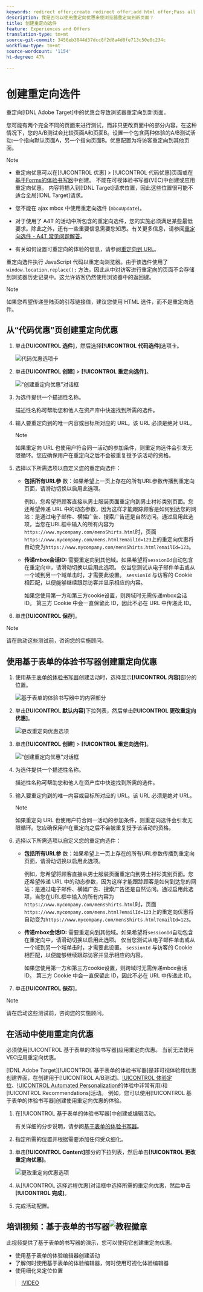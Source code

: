 ```yaml
---
keywords: redirect offer;create redirect offer;add html offer;Pass all URL parameters in redirect;Pass mboxSessionId in redirect (only needed when the redirect is going to a different domain)
description: 我是否可以使用重定向优惠来使浏览器重定向到新页面？
title: 创建重定向选件
feature: Experiences and Offers
translation-type: tm+mt
source-git-commit: 3456eb3844d37dcc8f2d8a4d0fe713c50e0c234c
workflow-type: tm+mt
source-wordcount: '1154'
ht-degree: 47%

---
```



# 创建重定向选件

重定向[!DNL Adobe Target]中的优惠会导致浏览器重定向到新页面。

您可能有两个完全不同的页面来进行测试，而非只更改页面中的部分内容。在这种情况下，您的A/B测试会比较页面A和页面B。设置一个包含两种体验的A/B测试活动:一个指向默认页面A，另一个指向页面B。优惠配置为将访客重定向到其他页面。

>[!NOTE]
>
> * 重定向优惠可以在[!UICONTROL 优惠] > [!UICONTROL 代码优惠]页面或在[基于Forms的体验书写器](/help/c-experiences/form-experience-composer.md)中创建。 不能在可视体验书写器(VEC)中创建或应用重定向优惠。 内容将插入到[!DNL Target]请求位置，因此这些位置很可能不适合全局[!DNL Target]请求。
   >
   >
* 您不能在 ajax mbox 中使用重定向选件 (`mboxUpdate`)。
   >
   >
* 对于使用了 A4T 的活动中所包含的重定向选件，您的实施必须满足某些最低要求。除此之外，还有一些重要信息需要您知悉。有关更多信息，请参阅[重定向选件 - A4T 常见问题解答](/help/c-integrating-target-with-mac/a4t/r-a4t-faq/a4t-faq-redirect-offers.md#concept_21BF213F10E1414A9DCD4A98AF207905)。
   >
   >
* 有关如何设置可重定向的体验的信息，请参阅[重定向到 URL](/help/c-experiences/c-visual-experience-composer/redirect-offer.md#task_9578678D42784F5EB9638F8AC8C911FA)。


重定向选件执行 JavaScript 代码以重定向浏览器。由于该选件使用了 `window.location.replace();` 方法，因此从中对访客进行重定向的页面不会存储到浏览器历史记录中。这允许访客仍然使用浏览器中的返回键。

>[!NOTE]
>
>如果您希望传递登陆页的引荐链接值，建议您使用 HTML 选件，而不是重定向选件。

## 从“代码优惠”页创建重定向优惠

1. 单击&#x200B;**[!UICONTROL 选件]**，然后选择&#x200B;**[!UICONTROL 代码选件]**&#x200B;选项卡。

   ![代码优惠选项卡](/help/c-experiences/c-manage-content/assets/offers-code-offers.png)

1. 单击&#x200B;**[!UICONTROL 创建]** > **[!UICONTROL 重定向选件]**。

   ![“创建重定向优惠”对话框](/help/c-experiences/c-manage-content/assets/create-redirect-offer.png)

1. 为选件提供一个描述性名称。

   描述性名称可帮助您和他人在资产库中快速找到所需的选件。

1. 输入要重定向到的唯一内容或目标所对应的 URL。该 URL 必须是绝对 URL。

   >[!NOTE]
   >
   >如果重定向 URL 也使用户符合同一活动的参加条件，则重定向选件会引发无限循环。您应确保用户在重定向之后不会被重复授予该活动的资格。

1. 选择以下所需选项以自定义您的重定向选件：

   * **包括所有URL参** 数：如果希望上一页上存在的所有URL参数传播到重定向页面，请滑动切换以启用此选项。

      例如，您希望将顾客直接从男士服装页面重定向到男士衬衫类别页面。您还希望传递 URL 中的动态参数，因为这样才能跟踪顾客是如何到达您的网站：是通过电子邮件、横幅广告、搜索广告还是自然访问。通过启用此选项，当您在URL框中输入的所有内容为`https://www.mycompany.com/mensShirts.html`时，页面`https://www.mycompany.com/mens.html?emailId=123`上的重定向优惠将自动变为`https://www.mycompany.com/mensShirts.html?emailId=123`。

   * **传递mbox会话ID:** 需要重定向到其他域。如果希望将`sessionId`自动包含在重定向中，请滑动切换以启用此选项。 仅当您测试从电子邮件单击或从一个域到另一个域单击时，才需要此设置。 `sessionId` 与访客的 Cookie 相匹配，以便能够继续跟踪访客并显示相应的内容。

      如果您使用第一方和第三方cookie设置，则跨域时无需传递mbox会话ID。 第三方 Cookie 中会一直保留此 ID，因此不必在 URL 中传递此 ID。

1. 单击&#x200B;**[!UICONTROL 保存]**。

>[!NOTE]
>
>请在启动这些测试前，咨询您的实施顾问。

## 使用基于表单的体验书写器创建重定向优惠

1. 使用[基于表单的体验书写器](/help/c-experiences/form-experience-composer.md)创建活动时，选择显示&#x200B;**[!UICONTROL 内容]**&#x200B;部分的位置。

   ![基于表单的体验书写器中的内容部分](/help/c-experiences/c-manage-content/assets/form-based-content.png)

1. 单击&#x200B;**[!UICONTROL 默认内容]**&#x200B;下拉列表，然后单击&#x200B;**[!UICONTROL 更改重定向优惠]**。

   ![更改重定向优惠选项](/help/c-experiences/c-manage-content/assets/change-redirect-offer-option.png)

1. 单击&#x200B;**[!UICONTROL 创建]** > **[!UICONTROL 重定向选件]**。

   ![“创建重定向优惠”对话框](/help/c-experiences/c-manage-content/assets/create-redirect-offer.png)

1. 为选件提供一个描述性名称。

   描述性名称可帮助您和他人在资产库中快速找到所需的选件。

1. 输入要重定向到的唯一内容或目标所对应的 URL。该 URL 必须是绝对 URL。

   >[!NOTE]
   >
   >如果重定向 URL 也使用户符合同一活动的参加条件，则重定向选件会引发无限循环。您应确保用户在重定向之后不会被重复授予该活动的资格。

1. 选择以下所需选项以自定义您的重定向选件：

   * **包括所有URL参** 数：如果希望上一页上存在的所有URL参数传播到重定向页面，请滑动切换以启用此选项。

      例如，您希望将顾客直接从男士服装页面重定向到男士衬衫类别页面。您还希望传递 URL 中的动态参数，因为这样才能跟踪顾客是如何到达您的网站：是通过电子邮件、横幅广告、搜索广告还是自然访问。通过启用此选项，当您在URL框中输入的所有内容为`https://www.mycompany.com/mensShirts.html`时，页面`https://www.mycompany.com/mens.html?emailId=123`上的重定向优惠将自动变为`https://www.mycompany.com/mensShirts.html?emailId=123`。

   * **传递mbox会话ID:** 需要重定向到其他域。如果希望将`sessionId`自动包含在重定向中，请滑动切换以启用此选项。 仅当您测试从电子邮件单击或从一个域到另一个域单击时，才需要此设置。 `sessionId` 与访客的 Cookie 相匹配，以便能够继续跟踪访客并显示相应的内容。

      如果您使用第一方和第三方cookie设置，则跨域时无需传递mbox会话ID。 第三方 Cookie 中会一直保留此 ID，因此不必在 URL 中传递此 ID。

1. 单击&#x200B;**[!UICONTROL 保存]**。

>[!NOTE]
>
>请在启动这些测试前，咨询您的实施顾问。

## 在活动中使用重定向优惠

必须使用[!UICONTROL 基于表单的体验书写器]应用重定向优惠。 当前无法使用VEC应用重定向优惠。

[!DNL Adobe Target][!UICONTROL 基于表单的体验书写器]是非可视体验和优惠创建界面，在创建用于[!UICONTROL A/B测试]、[!UICONTROL 体验定位](XT)、[!UICONTROL Automated Personalization](AP)的体验中非常有用)和[!UICONTROL Recommendations]活动。 例如，您可以使用[!UICONTROL 基于表单的体验书写器]创建使用重定向优惠的体验。

1. 在[!UICONTROL 基于表单的体验书写器]中创建或编辑活动。

   有关详细的分步说明，请参阅[基于表单的体验书写器](/help/c-experiences/form-experience-composer.md)。

1. 指定所需的位置并根据需要添加任何受众细化。

1. 单击&#x200B;**[!UICONTROL Content]**&#x200B;部分的下拉列表，然后单击&#x200B;**[!UICONTROL 更改重定向优惠]**。

   ![更改重定向优惠选项](/help/c-experiences/c-manage-content/assets/change-redirect-offer-option2.png)

1. 从[!UICONTROL 选择远程优惠]对话框中选择所需的重定向优惠，然后单击&#x200B;**[!UICONTROL 完成]**。

1. 完成活动配置。

## 培训视频：基于表单的书写器![教程徽章](/help/assets/tutorial.png)

此视频提供了基于表单的书写器的演示，您可以使用它创建重定向优惠。

* 使用基于表单的体验编辑器创建活动
* 了解何时使用基于表单的体验编辑器，何时使用可视化体验编辑器
* 使用细化来定位位置

>[!VIDEO](https://video.tv.adobe.com/v/17390)
